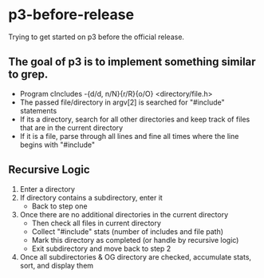 # p3-before-release
Trying to get started on p3 before the official release.

## The goal of p3 is to implement something similar to grep.
- Program cIncludes -{d/d, n/N}{r/R}{o/O} <directory/file.h>
- The passed file/directory in argv[2] is searched for "#include" statements
- If its a directory, search for all other directories and keep track of files that are in the current directory
- If it is a file, parse through all lines and fine all times where the line begins with "#include"

## Recursive Logic
1. Enter a directory
2. If directory contains a subdirectory, enter it
    - Back to step one
3. Once there are no additional directories in the current directory
    - Then check all files in current directory
    - Collect "#include" stats (number of includes and file path)
    - Mark this directory as completed (or handle by recursive logic)
    - Exit subdirectory and move back to step 2
4. Once all subdirectories & OG directory are checked, accumulate stats, sort, and display them
